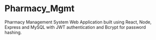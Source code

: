 # Pharmacy_Mgmt
Pharmacy Management System Web Application built using React, Node, Express and MySQL with JWT authentication and Bcrypt for password hashing.

